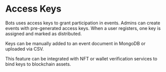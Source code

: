 # Access Keys

Bots uses access keys to grant participation in events. Admins can create events with pre-generated access keys. When a user registers, one key is assigned and marked as distributed.

Keys can be manually added to an event document in MongoDB or uploaded via CSV.

This feature can be integrated with NFT or wallet verification services to bind keys to blockchain assets.
